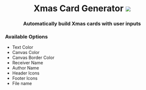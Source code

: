 <h1 align="center">Xmas Card Generator
<img src="https://img.icons8.com/color/25/000000/christmas-star.png"/>
</h1>

<h3 align="center">Automatically build Xmas cards with user inputs </h3>

<h3> Available Options </h3>
<ul>
<li>Text Color</li>
<li>Canvas Color</li>
<li>Canvas Border Color</li>
<li>Receiver Name</li>
<li>Author Name</li>
<li>Header Icons</li>
<li>Footer Icons</li>
<li>File name </li>
</ul>
